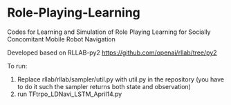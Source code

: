 # Role-Playing-Learning
Codes for Learning and Simulation of Role Playing Learning for Socially Concomitant Mobile Robot Navigation

Developed based on RLLAB-py2 https://github.com/openai/rllab/tree/py2

To run:
1. Replace rllab/rllab/sampler/util.py with util.py in the repository (you have to do it such the sampler returns both state and observation)
2. run TFtrpo_LDNavi_LSTM_April14.py
